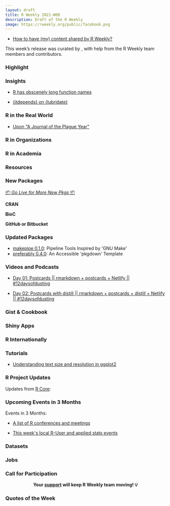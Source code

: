 ```yaml
---
layout: draft
title: R Weekly 2021-W00
description: Draft of the R Weekly
image: https://rweekly.org/public/facebook.png
---
```



+ [How to have (my) content shared by R Weekly?](https://github.com/rweekly/rweekly.org#how-to-have-my-content-shared-by-r-weekly)

This week’s release was curated by [](), with help from the R Weekly team members and contributors.



###  Highlight



### Insights

+ [R has obscenely long function names](https://www.rostrum.blog/2021/11/27/long-fns/)

+ [{itdepends} on {lubridate} ](https://www.rostrum.blog/2021/11/27/lubridate-fns/)

### R in the Real World

+ [Upon "A Journal of the Plague Year"](https://aczepielik.github.io/en/post/upon-a-journal-of-the-plague-year/)

###  R in Organizations



###  R in Academia



###  Resources



###  New Packages

<p class="added-hostname"><a href="https://rweekly.org/live" target="_blank" class="externalLink">📦 <i>Go Live for More New Pkgs</i> 📦</a></p>

**CRAN**



**BioC**



**GitHub or Bitbucket**



### Updated Packages

+ [makepipe 0.1.0](https://cran.r-project.org/package=makepipe): Pipeline Tools Inspired by 'GNU Make'
+ [preferably 0.4.0](http://preferably.amirmasoudabdol.name): An Accessible 'pkgdown' Template


###  Videos and Podcasts

+ [Day 01: Postcards || rmarkdown + postcards + Netlify || #12daysofdusting](https://www.youtube.com/watch?v=-ce-T48lR8A)

+ [Day 02: Postcards with distill || rmarkdown + postcards + distill + Netlify || #12daysofdusting](https://www.youtube.com/watch?v=fPSWqdJr_EY)

### Gist & Cookbook



### Shiny Apps



### R Internationally



###  Tutorials

+ [Understanding text size and resolution in ggplot2](https://www.christophenicault.com/post/understand_size_dimension_ggplot2/)

<!--<div class="post-more-begin></div><div class="post-more-end"></div>-->

###  R Project Updates

Updates from [R Core](http://developer.r-project.org/blosxom.cgi/R-devel/NEWS):


###  Upcoming Events in 3 Months

Events in 3 Months:


+ [A list of R conferences and meetings](https://jumpingrivers.github.io/meetingsR/events.html)

+ [This week's local R-User and applied stats events](https://community.rstudio.com/c/irl)


### Datasets

### Jobs




###  Call for Participation


<p class="hide-support added-hostname support-rweekly" style="text-align: center;font-weight: bold;">Your <a class="non-visited externalLink" href="https://www.patreon.com/rweekly" onclick="pas(this)">support</a> will keep R Weekly team moving! 💡</p>

###  Quotes of the Week
